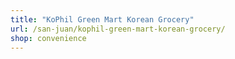 ```yaml
---
title: "KoPhil Green Mart Korean Grocery"
url: /san-juan/kophil-green-mart-korean-grocery/
shop: convenience
---
```


